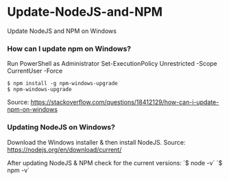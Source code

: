 # Update-NodeJS-and-NPM
Update NodeJS and NPM on Windows

### How can I update npm on Windows?
Run PowerShell as Administrator
Set-ExecutionPolicy Unrestricted -Scope CurrentUser -Force
```
$ npm install -g npm-windows-upgrade
$ npm-windows-upgrade
```

Source: https://stackoverflow.com/questions/18412129/how-can-i-update-npm-on-windows 

### Updating NodeJS on Windows?
Download the Windows installer & then install NodeJS.
Source: https://nodejs.org/en/download/current/ 

After updating NodeJS & NPM check for the current versions:
´$ node -v´
´$ npm -v´

